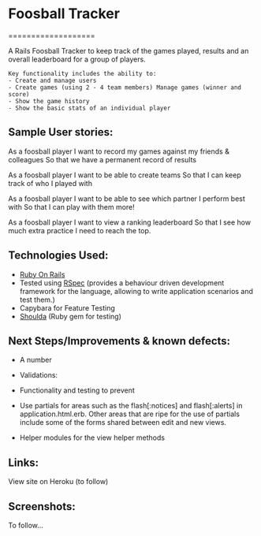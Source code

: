 # Foosball Tracker
===================

A Rails Foosball Tracker to keep track of the games played, results and an overall leaderboard for a group of players.

```
Key functionality includes the ability to:
- Create and manage users
- Create games (using 2 - 4 team members) Manage games (winner and score)
- Show the game history
- Show the basic stats of an individual player
```

Sample User stories:
-------

As a foosball player
I want to record my games against my friends & colleagues
So that we have a permanent record of results

As a foosball player
I want to be able to create teams
So that I can keep track of who I played with

As a foosball player
I want to be able to see which partner I perform best with
So that I can play with them more!

As a foosball player
I want to view a ranking leaderboard
So that I see how much extra practice I need to reach the top.


Technologies Used:
-------

- [Ruby On Rails](http://rubyonrails.org/)
- Tested using [RSpec](http://rspec.info/) (provides a behaviour driven development framework for the language, allowing to write application scenarios and test them.)
- Capybara for Feature Testing
- [Shoulda](https://github.com/thoughtbot/shoulda) (Ruby gem for testing)


Next Steps/Improvements & known defects:
-------

- A number 

- Validations: 

- Functionality and testing to prevent 

- Use partials for areas such as the flash[:notices] and flash[:alerts] in application.html.erb. Other areas that are ripe for the use of partials include some of the forms shared between edit and new views.

- Helper modules for the view helper methods

Links:
-------

View site on Heroku (to follow)


Screenshots:
-------

To follow...

